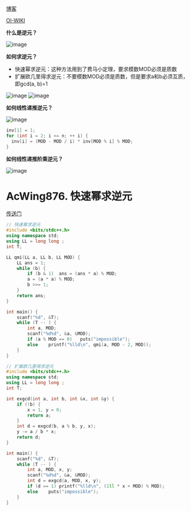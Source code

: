 [博客](https://www.luogu.com/article/56i8724w)

[OI-WIKI](https://oi-wiki.org/math/number-theory/inverse/)

**什么是逆元？**

![image](https://github.com/user-attachments/assets/0c1ed8f6-b2c2-4278-a85a-8ea15a86a945)



**如何求逆元？**

+ 快速幂求逆元：这种方法用到了费马小定理，要求模数MOD必须是质数
+ 扩展欧几里得求逆元：不要模数MOD必须是质数，但是要求a和b必须互质，即gcd(a, b)=1

![image](https://github.com/user-attachments/assets/a96f3579-b9f2-4bfd-810b-55135d729d66)
![image](https://github.com/user-attachments/assets/a6a0f27b-d7a1-4aec-b9fc-b361a711eae9)



**如何线性递推逆元？**

![image](https://github.com/user-attachments/assets/01b5e753-67da-4bfe-9b8f-1b6fa6bfe679)

```C++
inv[1] = 1;
for (int i = 2; i <= n; ++ i) {
  inv[i] = (MOD - MOD / i) * inv[MOD % i] % MOD;
}
```

**如何线性递推阶乘逆元？**

![image](https://github.com/user-attachments/assets/45438103-94c9-46fa-840d-4165c9946ccb)



# AcWing876. 快速幂求逆元
[传送门](https://www.acwing.com/problem/content/878/)

```C++
// 快速幂求逆元
#include <bits/stdc++.h>
using namespace std;
using LL = long long ;
int T;

LL qmi(LL a, LL b, LL MOD) {
    LL ans = 1;
    while (b) {
        if (b & 1)  ans = (ans * a) % MOD;
        a = (a * a) % MOD;
        b >>= 1;
    }
    return ans;
}

int main() {
    scanf("%d", &T);
    while (T -- ) {
        int a, MOD;
        scanf("%d%d", &a, &MOD);
        if (a % MOD == 0)   puts("impossible");
        else    printf("%lld\n", qmi(a, MOD - 2, MOD));
    }
}
```

```C++
// 扩展欧几里得求逆元
#include <bits/stdc++.h>
using namespace std;
using LL = long long ;
int T;

int exgcd(int a, int b, int &x, int &y) {
    if (!b) {
        x = 1, y = 0;
        return a;
    }
    int d = exgcd(b, a % b, y, x);
    y -= a / b * x;
    return d;
}

int main() {
    scanf("%d", &T);
    while (T -- ) {
        int a, MOD, x, y;
        scanf("%d%d", &a, &MOD);
        int d = exgcd(a, MOD, x, y);
        if (d == 1) printf("%lld\n", (1ll * x + MOD) % MOD);
        else    puts("impossible");
    }
}
```

